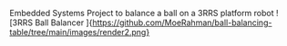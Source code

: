 Embedded Systems Project to balance a ball on a 3RRS platform robot
![3RRS Ball Balancer ]{https://github.com/MoeRahman/ball-balancing-table/tree/main/images/render2.png}
